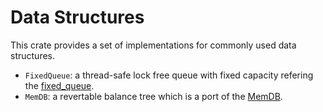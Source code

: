 # Data Structures
This crate provides a set of implementations for commonly used data structures.

* `FixedQueue`: a thread-safe lock free queue with fixed capacity refering the [fixed_queue](https://github.com/kayaklee/libhalog/blob/master/src/clib/hal_fixed_queue.h).
* `MemDB`: a revertable balance tree which is a port of the [MemDB](https://github.com/pingcap/tidb/blob/master/store/tikv/unionstore/memdb.go).
